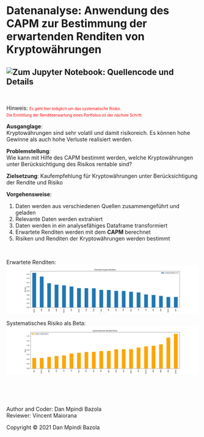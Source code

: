 # Datenanalyse: Anwendung des CAPM zur Bestimmung der erwartenden Renditen von Kryptowährungen


## ![Zum Jupyter Notebook: Quellencode und Details](https://github.com/DanBzl/Data-analysis-Cryptocurrencies-and-CAPM/blob/main/Data%20analysis%20-%20Cryptocurrency%20with%20CAPM.ipynb "Zum Jupyter Notebook: Quellencode und Details")
<br>

Hinweis: <span style="color:red;font-size:10px;">Es geht hier lediglich um das systematische Risiko. <br>
Die Ermittlung der Renditeerwartung eines Portfolios ist der nächste Schritt.</span>

**Ausganglage**:<br> 
Kryptowährungen sind sehr volatil und damit risikoreich. Es können hohe Gewinne als auch hohe Verluste realisiert werden.

**Problemstellung**:<br> 
Wie kann mit Hilfe des CAPM bestimmt werden, welche Kryptowährungen unter Berücksichtigung des Risikos rentable sind?

**Zielsetzung**: Kaufempfehlung für Kryptowährungen unter Berücksichtigung der Rendite und Risiko

**Vorgehensweise**:<br>
1.	Daten werden aus verschiedenen Quellen zusammengeführt und geladen
2.	Relevante Daten werden extrahiert
3.	Daten werden in ein analysefähiges Dataframe transformiert
4.	Erwartete Renditen werden mit dem **CAPM** berechnet
5.	Risiken und Renditen der Kryptowährungen werden bestimmt

<br>


Erwartete Renditen: 
![Erwartete Renditen](https://github.com/DanBzl/Data-analysis-Cryptocurrencies-and-CAPM/blob/main/erwarteteRenditenAlsBalkenDiagramm.jpg "Erwartete Renditen")
<br>

Systematisches Risiko als Beta: 
![Beta: Systematisches Risiko](https://github.com/DanBzl/Data-analysis-Cryptocurrencies-and-CAPM/blob/main/kryptoMarktRisiko.jpg "Beta: Systematisches Risiko")


<br>
<br>
<br>


Author and Coder: Dan Mpindi Bazola<br>
Reviewer: Vincent Maiorana

Copyright © 2021 Dan Mpindi Bazola


